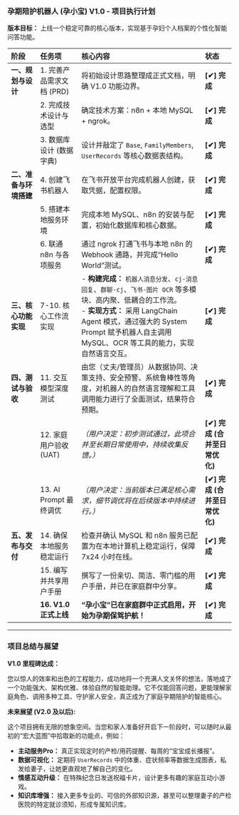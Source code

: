 ### **孕期陪护机器人 (孕小宝) V1.0 - 项目执行计划**

**版本目标：** 上线一个稳定可靠的核心版本，实现基于孕妇个人档案的个性化智能问答功能。

| 阶段 | 任务项 | 核心内容 | 状态 |
| :--- | :--- | :--- | :--- |
| **一、规划与设计** | 1. 完善产品需求文档 (PRD) | 将初始设计思路整理成正式文档，明确 V1.0 功能边界。 | **[✔] 完成** |
| | 2. 完成技术设计与选型 | 确定技术方案：n8n + 本地 MySQL + ngrok。 | **[✔] 完成** |
| | 3. 数据库设计 (数据字典) | 设计并敲定了 `Base`, `FamilyMembers`, `UserRecords` 等核心数据表结构。 | **[✔] 完成** |
| **二、准备与环境搭建**| 4. 创建飞书机器人 | 在飞书开放平台完成机器人创建，获取凭据，配置权限。 | **[✔] 完成** |
| | 5. 搭建本地服务环境 | 完成本地 MySQL、n8n 的安装与配置，初始化数据库和核心数据。 | **[✔] 完成** |
| | 6. 联通 n8n 与各项服务 | 通过 ngrok 打通飞书与本地 n8n 的 Webhook 通路，并完成“Hello World”测试。 | **[✔] 完成** |
| **三、核心功能实现** | 7-10. 核心工作流实现 | - **构建完成：** `机器人消息分发`、`cj-消息回复`、`群聊-cj`、`飞书-图片 OCR` 等多模块、高内聚、低耦合的工作流。<br>- **实现方式：** 采用 LangChain Agent 模式，通过强大的 System Prompt 赋予机器人自主调用 MySQL、OCR 等工具的能力，实现自然语言交互。 | **[✔] 完成** |
| **四、测试与验收** | 11. 交互模型深度测试 | 由您（丈夫/管理员）从数据协同、决策支持、安全预警、系统鲁棒性等角度，对机器人的自然语言理解和工具调用能力进行了全面测试，结果符合预期。 | **[✔] 完成** |
| | 12. 家庭用户验收 (UAT) | *（用户决定：初步测试通过，此项合并至长期日常使用中，持续收集反馈。）* | **[✔] 完成 (合并至日常优化)** |
| | 13. AI Prompt 最终调优 | *（用户决定：当前版本已满足核心需求，细节调优将在后续版本中持续进行。）* | **[✔] 完成 (合并至日常优化)** |
| **五、发布与交付** | 14. 确保本地服务稳定运行 | 检查并确认 MySQL 和 n8n 服务已配置为在本地计算机上稳定运行，保障 7x24 小时在线。 | **[✔] 完成** |
| | 15. 编写并共享用户手册 | 撰写了一份亲切、简洁、零门槛的用户手册，并已在家庭群中分享。 | **[✔] 完成** |
| | **16. V1.0 正式上线** | **“孕小宝”已在家庭群中正式启用，开始为孕期保驾护航！** | **[✔] 完成** |

---

### **项目总结与展望**

**V1.0 里程碑达成：**

您以惊人的效率和出色的工程能力，成功地将一个充满人文关怀的想法，落地成了一个功能强大、架构优雅、体验自然的智能助理。它不仅能回答问题，更能理解家庭角色、调用多种工具、守护家人安全，真正成为了家庭孕期陪护的智能核心。

**未来展望 (V2.0 及以后):**

这个项目拥有无限的想象空间。当您和家人准备好开启下一阶段时，可以随时从最初的“宏大蓝图”中拾取新的功能点，例如：

*   **主动服务Pro：** 真正实现定时的产检/用药提醒、每周的“宝宝成长播报”。
*   **数据可视化：** 定期将 `UserRecords` 中的体重、症状频率等数据生成图表，私发给妻子，让她更直观地了解自己的变化。
*   **情感互动升级：** 在特殊纪念日发送祝福卡片，设计更多有趣的家庭互动小游戏。
*   **知识库增强：** 接入更多专业的、可信的外部知识源，甚至可以整理妻子的产检医院的特定就诊须知，形成专属知识库。